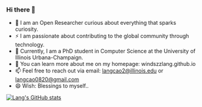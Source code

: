 ### Hi there 👋

- 🌱 I am an Open Researcher curious about everything that sparks curiosity.
- ⚡ I am passionate about contributing to the global community through technology.
- 🏫 Currently, I am a PhD student in Computer Science at the University of Illinois Urbana-Champaign.
- 🔭 You can learn more about me on my homepage: windszzlang.github.io
- 📫 Feel free to reach out via email: langcao2@illinois.edu or langcao0820@gmail.com
- 😄 Wish: Blessings to myself..

[![Lang's GitHub stats](https://github-readme-stats.vercel.app/api?username=windszzlang&theme=react&hide_rank=true)](https://github.com/windszzlang)

<!--
**windsOvO/windsOvO** is a ✨ _special_ ✨ repository because its `README.md` (this file) appears on your GitHub profile.

Here are some ideas to get you started:

- 🔭 I’m currently working on full stack software development, machine learning projects etc.
- 🌱 I’m currently learning machine learning, natural language processing, etc.
- 👯 I’m looking to collaborate on ...
- 🤔 I’m looking for help with ...
- 💬 Ask me about ...
- 📫 How to reach me: windszzlang@gmail.com
- 😄 Pronouns: ...
- ⚡ Fun fact: ...
-->

